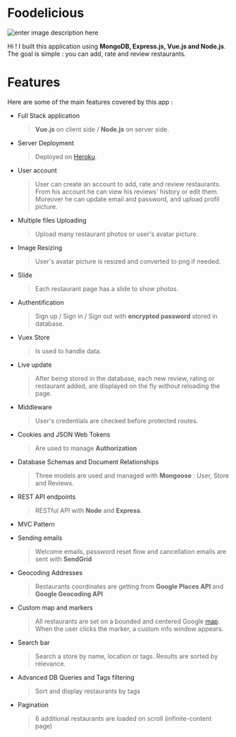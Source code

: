 # Foodelicious

![enter image description here](https://fiverr-res.cloudinary.com/images/t_main1,q_auto,f_auto/gigs/118913530/original/051672fddc3634fc420f2721ad510675d3a3c099/develop-a-mevn-stack-app.png)


Hi ! I built this application using **MongoDB, Express.js, Vue.js and Node.js**. <br> 
The goal is simple : you can add, rate and review restaurants.

# Features

Here are some of the main features covered by this app : 
 
- Full Stack application 
	> **Vue.js** on client side / **Node.js** on server side.

-  Server Deployment
	> Deployed on [Heroku](https://foodelicious.herokuapp.com/).

 - User account
	> User can create an account to add, rate and review restaurants. From his account he can view his reviews' history or edit them. Moreover he can update email and password, and upload profil picture.

-  Multiple files Uploading
	 > Upload many restaurant photos or user's avatar picture.

- Image Resizing 
	 > User's avatar picture is resized and converted to png if needed.

- Slide
	> Each restaurant page has a slide to show photos.
	
- Authentification 
	> Sign up / Sign in / Sign out with **encrypted password** stored in database.
	
- Vuex Store
	>Is used to handle data. 

- Live update 
	>After being stored in the database, each new review, rating or restaurant added, are displayed on the fly without reloading the page.

-  Middleware 
	 >User's credentials are checked before protected routes.

- Cookies and JSON Web Tokens
	> Are used to manage **Authorization**
	
-   Database Schemas and Document Relationships
	> Three models are used and managed with **Mongoose** : User, Store and Reviews.
	
-  REST API endpoints
	> RESTful API with **Node** and  **Express**.

-  MVC Pattern

- Sending emails
	 > Welcome emails, password reset flow and cancellation emails are sent with **SendGrid** 

-   Geocoding Addresses 
	 > Restaurants coordinates are getting from **Google Places API** and **Google Geocoding API**

-   Custom map and markers
	> All restaurants are set on a bounded and centered Google  [map](https://foodelicious.herokuapp.com/carte). When the user clicks the marker, a custom info window appears. 

-   Search bar
	> Search a store by name, location or tags. Results are sorted by relevance.

- Advanced DB Queries and Tags filtering
	> Sort and display restaurants by tags

-   Pagination
	 > 6 additional restaurants are loaded on scroll (infinite-content page)

